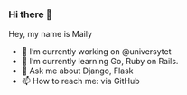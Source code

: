 ### Hi there 👋

<!--
**cap811/cap811** is a ✨ _special_ ✨ repository because its `README.md` (this file) appears on your GitHub profile.

Here are some ideas to get you started:

🔭 I’m currently working on @universytet
🌱 I’m currently learning Python, Ruby on Rails.
- 👯 I’m looking to collaborate on ...
- 🤔 I’m looking for help with ...
- 💬 Ask me about ...
- 📫 How to reach me: ...
- 😄 Pronouns: ...
- ⚡ Fun fact: ...
-->

Hey, my name is Maily
- 🔭 I’m currently working on @universytet
- 🌱 I’m currently learning Gо, Ruby on Rails.
- 💬 Ask me about Django, Flask
- 📫 How to reach me: via GitHub
